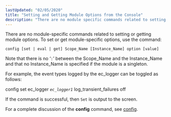 ```yaml
---
lastUpdated: "02/05/2020"
title: "Setting and Getting Module Options from the Console"
description: "There are no module specific commands related to setting or getting module options To set or get module specific options use the command Note that there is no between the Scope Name and the Instance Name and that no Instance Name is specified if the module is a singleton For..."
---
```


There are no module-specific commands related to setting or getting module options. To set or get module-specific options, use the command:

`config [set | eval | get] Scope_Name [Instance_Name] option [value]`

Note that there is no ‘`:`’ between the Scope_Name and the Instance_Name and that no Instance_Name is specified if the module is a singleton.

For example, the event types logged by the ec_logger can be toggled as follows:

config set ec_logger *`ec_logger1`* log_transient_failures off

If the command is successful, then `Set` is output to the screen.

For a complete discussion of the **config** command, see [config](/momentum/4/console-commands/config).